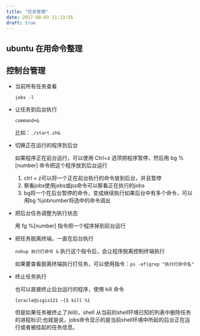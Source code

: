 ```yaml
---
title: "任务管理"
date: 2017-08-03 11:13:55
draft: true
---
```


ubuntu 在用命令整理
-------------------------

## 控制台管理
* 当前所有任务查看

  ``` jobs -l ```

* 让任务到后台执行

  ```command+&```
 
  比如：```./start.sh& ```

* 切换正在运行的程序到后台

  如果程序正在前台运行，可以使用 Ctrl+z 选项把程序暂停，然后用 bg %[number] 命令把这个程序放到后台运行
 
  1. ctrl + z可以将一个正在前台执行的命令放到后台，并且暂停
  2. 察看jobs使用jobs或ps命令可以察看正在执行的jobs
  3. bg将一个在后台暂停的命令，变成继续执行如果后台中有多个命令，可以用bg %jobnumber将选中的命令调出

* 把后台任务调整为执行状态

  用 fg %[number] 指令把一个程序掉到前台运行

* 把任务脱离终端，一直在后台执行

  ```nohup 执行打命令 &``` 执行这个指令后，会让程序脱离控制终端执行

  如果要查看脱离终端执行打任务，可以使用指令：```ps -ef|grep "执行打命令名" ```

* 终止任务执行

  也可以直接终止后台运行的程序，使用 kill 命令

  ``` [oracle@isgis121 ~]$ kill %1 ```

  但是如果任务被终止了(kill)，shell 从当前的shell环境已知的列表中删除任务的进程标识;也就是说，jobs命令显示的是当前shell环境中所起的后台正在运行或者被挂起的任务信息。


